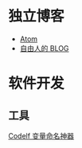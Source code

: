 <!-- TITLE: 书签 -->
<!-- SUBTITLE: 收集各种链接 -->

# 独立博客

* [Atom](https://fixatom.com)
* [自由人的 BLOG](https://ifttl.com)

# 软件开发

## 工具
[Codelf 变量命名神器](https://unbug.github.io/codelf/)

